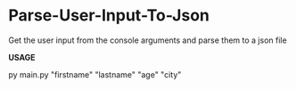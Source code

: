 # Parse-User-Input-To-Json
Get the user input from the console arguments and parse them to a json file


****USAGE****

py main.py "firstname" "lastname" "age" "city"

